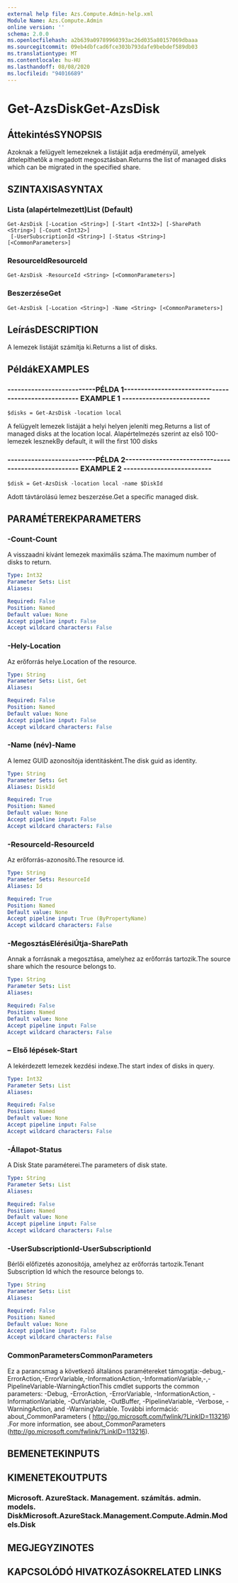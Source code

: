 ```yaml
---
external help file: Azs.Compute.Admin-help.xml
Module Name: Azs.Compute.Admin
online version: ''
schema: 2.0.0
ms.openlocfilehash: a2b639a09789960393ac26d035a80157069dbaaa
ms.sourcegitcommit: 09eb4dbfcad6fce303b793dafe9bebdef589db03
ms.translationtype: MT
ms.contentlocale: hu-HU
ms.lasthandoff: 08/08/2020
ms.locfileid: "94016689"
---
```

# <span data-ttu-id="88eef-101">Get-AzsDisk</span><span class="sxs-lookup"><span data-stu-id="88eef-101">Get-AzsDisk</span></span>

## <span data-ttu-id="88eef-102">Áttekintés</span><span class="sxs-lookup"><span data-stu-id="88eef-102">SYNOPSIS</span></span>
<span data-ttu-id="88eef-103">Azoknak a felügyelt lemezeknek a listáját adja eredményül, amelyek áttelepíthetők a megadott megosztásban.</span><span class="sxs-lookup"><span data-stu-id="88eef-103">Returns the list of managed disks which can be migrated in the specified share.</span></span>

## <span data-ttu-id="88eef-104">SZINTAXISA</span><span class="sxs-lookup"><span data-stu-id="88eef-104">SYNTAX</span></span>

### <span data-ttu-id="88eef-105">Lista (alapértelmezett)</span><span class="sxs-lookup"><span data-stu-id="88eef-105">List (Default)</span></span>
```
Get-AzsDisk [-Location <String>] [-Start <Int32>] [-SharePath <String>] [-Count <Int32>]
 [-UserSubscriptionId <String>] [-Status <String>] [<CommonParameters>]
```

### <span data-ttu-id="88eef-106">ResourceId</span><span class="sxs-lookup"><span data-stu-id="88eef-106">ResourceId</span></span>
```
Get-AzsDisk -ResourceId <String> [<CommonParameters>]
```

### <span data-ttu-id="88eef-107">Beszerzése</span><span class="sxs-lookup"><span data-stu-id="88eef-107">Get</span></span>
```
Get-AzsDisk [-Location <String>] -Name <String> [<CommonParameters>]
```

## <span data-ttu-id="88eef-108">Leírás</span><span class="sxs-lookup"><span data-stu-id="88eef-108">DESCRIPTION</span></span>
<span data-ttu-id="88eef-109">A lemezek listáját számítja ki.</span><span class="sxs-lookup"><span data-stu-id="88eef-109">Returns a list of disks.</span></span>

## <span data-ttu-id="88eef-110">Példák</span><span class="sxs-lookup"><span data-stu-id="88eef-110">EXAMPLES</span></span>

### <span data-ttu-id="88eef-111">--------------------------PÉLDA 1--------------------------</span><span class="sxs-lookup"><span data-stu-id="88eef-111">-------------------------- EXAMPLE 1 --------------------------</span></span>
```
$disks = Get-AzsDisk -location local
```

<span data-ttu-id="88eef-112">A felügyelt lemezek listáját a helyi helyen jeleníti meg.</span><span class="sxs-lookup"><span data-stu-id="88eef-112">Returns a list of managed disks at the location local.</span></span>
<span data-ttu-id="88eef-113">Alapértelmezés szerint az első 100-lemezek lesznek</span><span class="sxs-lookup"><span data-stu-id="88eef-113">By default, it will the first 100 disks</span></span>

### <span data-ttu-id="88eef-114">--------------------------PÉLDA 2--------------------------</span><span class="sxs-lookup"><span data-stu-id="88eef-114">-------------------------- EXAMPLE 2 --------------------------</span></span>
```
$disk = Get-AzsDisk -location local -name $DiskId
```

<span data-ttu-id="88eef-115">Adott távtárolású lemez beszerzése.</span><span class="sxs-lookup"><span data-stu-id="88eef-115">Get a specific managed disk.</span></span>

## <span data-ttu-id="88eef-116">PARAMÉTEREK</span><span class="sxs-lookup"><span data-stu-id="88eef-116">PARAMETERS</span></span>

### <span data-ttu-id="88eef-117">-Count</span><span class="sxs-lookup"><span data-stu-id="88eef-117">-Count</span></span>
<span data-ttu-id="88eef-118">A visszaadni kívánt lemezek maximális száma.</span><span class="sxs-lookup"><span data-stu-id="88eef-118">The maximum number of disks to return.</span></span>

```yaml
Type: Int32
Parameter Sets: List
Aliases: 

Required: False
Position: Named
Default value: None
Accept pipeline input: False
Accept wildcard characters: False
```

### <span data-ttu-id="88eef-119">-Hely</span><span class="sxs-lookup"><span data-stu-id="88eef-119">-Location</span></span>
<span data-ttu-id="88eef-120">Az erőforrás helye.</span><span class="sxs-lookup"><span data-stu-id="88eef-120">Location of the resource.</span></span>

```yaml
Type: String
Parameter Sets: List, Get
Aliases: 

Required: False
Position: Named
Default value: None
Accept pipeline input: False
Accept wildcard characters: False
```

### <span data-ttu-id="88eef-121">-Name (név)</span><span class="sxs-lookup"><span data-stu-id="88eef-121">-Name</span></span>
<span data-ttu-id="88eef-122">A lemez GUID azonosítója identitásként.</span><span class="sxs-lookup"><span data-stu-id="88eef-122">The disk guid as identity.</span></span>

```yaml
Type: String
Parameter Sets: Get
Aliases: DiskId

Required: True
Position: Named
Default value: None
Accept pipeline input: False
Accept wildcard characters: False
```

### <span data-ttu-id="88eef-123">-ResourceId</span><span class="sxs-lookup"><span data-stu-id="88eef-123">-ResourceId</span></span>
<span data-ttu-id="88eef-124">Az erőforrás-azonosító.</span><span class="sxs-lookup"><span data-stu-id="88eef-124">The resource id.</span></span>

```yaml
Type: String
Parameter Sets: ResourceId
Aliases: Id

Required: True
Position: Named
Default value: None
Accept pipeline input: True (ByPropertyName)
Accept wildcard characters: False
```

### <span data-ttu-id="88eef-125">-MegosztásElérésiÚtja</span><span class="sxs-lookup"><span data-stu-id="88eef-125">-SharePath</span></span>
<span data-ttu-id="88eef-126">Annak a forrásnak a megosztása, amelyhez az erőforrás tartozik.</span><span class="sxs-lookup"><span data-stu-id="88eef-126">The source share which the resource belongs to.</span></span>

```yaml
Type: String
Parameter Sets: List
Aliases: 

Required: False
Position: Named
Default value: None
Accept pipeline input: False
Accept wildcard characters: False
```

### <span data-ttu-id="88eef-127">– Első lépések</span><span class="sxs-lookup"><span data-stu-id="88eef-127">-Start</span></span>
<span data-ttu-id="88eef-128">A lekérdezett lemezek kezdési indexe.</span><span class="sxs-lookup"><span data-stu-id="88eef-128">The start index of disks in query.</span></span>

```yaml
Type: Int32
Parameter Sets: List
Aliases: 

Required: False
Position: Named
Default value: None
Accept pipeline input: False
Accept wildcard characters: False
```

### <span data-ttu-id="88eef-129">-Állapot</span><span class="sxs-lookup"><span data-stu-id="88eef-129">-Status</span></span>
<span data-ttu-id="88eef-130">A Disk State paraméterei.</span><span class="sxs-lookup"><span data-stu-id="88eef-130">The parameters of disk state.</span></span>

```yaml
Type: String
Parameter Sets: List
Aliases: 

Required: False
Position: Named
Default value: None
Accept pipeline input: False
Accept wildcard characters: False
```

### <span data-ttu-id="88eef-131">-UserSubscriptionId</span><span class="sxs-lookup"><span data-stu-id="88eef-131">-UserSubscriptionId</span></span>
<span data-ttu-id="88eef-132">Bérlői előfizetés azonosítója, amelyhez az erőforrás tartozik.</span><span class="sxs-lookup"><span data-stu-id="88eef-132">Tenant Subscription Id which the resource belongs to.</span></span>

```yaml
Type: String
Parameter Sets: List
Aliases: 

Required: False
Position: Named
Default value: None
Accept pipeline input: False
Accept wildcard characters: False
```

### <span data-ttu-id="88eef-133">CommonParameters</span><span class="sxs-lookup"><span data-stu-id="88eef-133">CommonParameters</span></span>
<span data-ttu-id="88eef-134">Ez a parancsmag a következő általános paramétereket támogatja:-debug,-ErrorAction,-ErrorVariable,-InformationAction,-InformationVariable,-,-PipelineVariable-WarningAction</span><span class="sxs-lookup"><span data-stu-id="88eef-134">This cmdlet supports the common parameters: -Debug, -ErrorAction, -ErrorVariable, -InformationAction, -InformationVariable, -OutVariable, -OutBuffer, -PipelineVariable, -Verbose, -WarningAction, and -WarningVariable.</span></span> <span data-ttu-id="88eef-135">További információ: about_CommonParameters ( http://go.microsoft.com/fwlink/?LinkID=113216) .</span><span class="sxs-lookup"><span data-stu-id="88eef-135">For more information, see about_CommonParameters (http://go.microsoft.com/fwlink/?LinkID=113216).</span></span>

## <span data-ttu-id="88eef-136">BEMENETEK</span><span class="sxs-lookup"><span data-stu-id="88eef-136">INPUTS</span></span>

## <span data-ttu-id="88eef-137">KIMENETEK</span><span class="sxs-lookup"><span data-stu-id="88eef-137">OUTPUTS</span></span>

### <span data-ttu-id="88eef-138">Microsoft. AzureStack. Management. számítás. admin. models. Disk</span><span class="sxs-lookup"><span data-stu-id="88eef-138">Microsoft.AzureStack.Management.Compute.Admin.Models.Disk</span></span>

## <span data-ttu-id="88eef-139">MEGJEGYZI</span><span class="sxs-lookup"><span data-stu-id="88eef-139">NOTES</span></span>

## <span data-ttu-id="88eef-140">KAPCSOLÓDÓ HIVATKOZÁSOK</span><span class="sxs-lookup"><span data-stu-id="88eef-140">RELATED LINKS</span></span>

